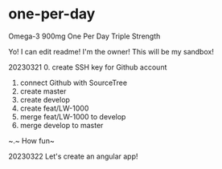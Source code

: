 # one-per-day
Omega-3 900mg One Per Day
Triple Strength

Yo! I can edit readme! I'm the owner!
This will be my sandbox!

20230321
0. create SSH key for Github account
1. connect Github with SourceTree
2. create master
3. create develop
4. create feat/LW-1000
5. merge feat/LW-1000 to develop
6. merge develop to master

~.~ How fun~ 

20230322
Let's create an angular app!
